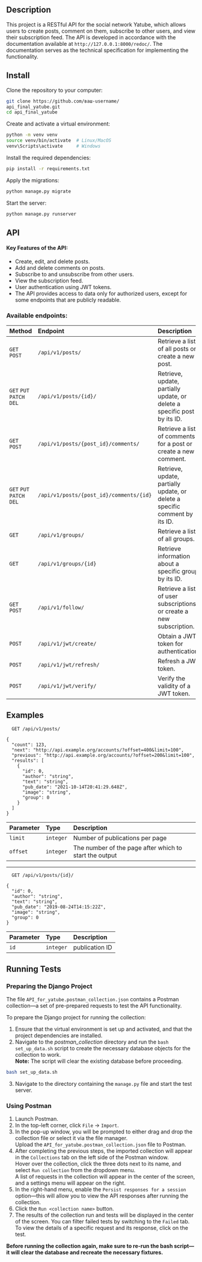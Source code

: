 
## Description

This project is a RESTful API for the social network Yatube, which allows users to create posts, comment on them, subscribe to other users, and view their subscription feed. The API is developed in accordance with the documentation available at `http://127.0.0.1:8000/redoc/`. The documentation serves as the technical specification for implementing the functionality.


## Install

Clone the repository to your computer:

```bash
git clone https://github.com/ваш-username/      
api_final_yatube.git
cd api_final_yatube
```

Create and activate a virtual environment:

```bash
python -m venv venv
source venv/bin/activate  # Linux/MacOS
venv\Scripts\activate     # Windows
```

Install the required dependencies:

```bash
pip install -r requirements.txt
```

Apply the migrations:
```bash
python manage.py migrate
```

Start the server:
```bash
python manage.py runserver
```
## API

#### Key Features of the API:
- Create, edit, and delete posts.
- Add and delete comments on posts.
- Subscribe to and unsubscribe from other users.
- View the subscription feed.
- User authentication using JWT tokens.
- The API provides access to data only for authorized users, except for some endpoints that are publicly readable.

### Available endpoints:

| Method | Endpoint     | Description                       |
| :-------- | :------- | :-------------------------------- |
| `GET` `POST`      | `/api/v1/posts/` | Retrieve a list of all posts or create a new post. |
| `GET` `PUT` `PATCH` `DEL`    | `/api/v1/posts/{id}/` | Retrieve, update, partially update, or delete a specific post by its ID. |
| `GET` `POST`| `/api/v1/posts/{post_id}/comments/` | Retrieve a list of comments for a post or create a new comment. |
| `GET` `PUT` `PATCH` `DEL`| `/api/v1/posts/{post_id}/comments/{id}` | Retrieve, update, partially update, or delete a specific comment by its ID. |
| `GET` | `/api/v1/groups/` | Retrieve a list of all groups. |
| `GET` | `/api/v1/groups/{id}` | Retrieve information about a specific group by its ID. |
| `GET` `POST` | `/api/v1/follow/` | Retrieve a list of user subscriptions or create a new subscription. |
| `POST` | `/api/v1/jwt/create/` | Obtain a JWT token for authentication. |
| `POST` | `/api/v1/jwt/refresh/` | Refresh a JWT token. |
| `POST` | `/api/v1/jwt/verify/` | Verify the validity of a JWT token. |


## Examples

```http
  GET /api/v1/posts/
```

```http
{
  "count": 123,
  "next": "http://api.example.org/accounts/?offset=400&limit=100",
  "previous": "http://api.example.org/accounts/?offset=200&limit=100",
  "results": [
    {
      "id": 0,
      "author": "string",
      "text": "string",
      "pub_date": "2021-10-14T20:41:29.648Z",
      "image": "string",
      "group": 0
    }
  ]
}
```

| Parameter | Type     | Description                |
| :-------- | :------- | :------------------------- |
| `limit` | `integer` | Number of publications per page |
| `offset` | `integer` | The number of the page after which to start the output |

---

```http
  GET /api/v1/posts/{id}/
```

```http
{
  "id": 0,
  "author": "string",
  "text": "string",
  "pub_date": "2019-08-24T14:15:22Z",
  "image": "string",
  "group": 0
}
```

| Parameter | Type     | Description                       |
| :-------- | :------- | :-------------------------------- |
| `id`      | `integer` | publication ID |


## Running Tests

### Preparing the Django Project

The file `API_for_yatube.postman_collection.json` contains a Postman collection—a set of pre-prepared requests to test the API functionality.

To prepare the Django project for running the collection:

1. Ensure that the virtual environment is set up and activated, and that the project dependencies are installed.
2. Navigate to the *postman_collection* directory and run the `bash set_up_data.sh` script to create the necessary database objects for the collection to work.  
   **Note:** The script will clear the existing database before proceeding.

```bash
bash set_up_data.sh
```
3. Navigate to the directory containing the `manage.py` file and start the test server.

### Using Postman

1. Launch Postman.
2. In the top-left corner, click `File` -> `Import`.
3. In the pop-up window, you will be prompted to either drag and drop the collection file or select it via the file manager.  
   Upload the `API_for_yatube.postman_collection.json` file to Postman.
4. After completing the previous steps, the imported collection will appear in the `Collections` tab on the left side of the Postman window.  
   Hover over the collection, click the three dots next to its name, and select `Run collection` from the dropdown menu.  
   A list of requests in the collection will appear in the center of the screen, and a settings menu will appear on the right.
5. In the right-hand menu, enable the `Persist responses for a session` option—this will allow you to view the API responses after running the collection.
6. Click the `Run <collection name>` button.
7. The results of the collection run and tests will be displayed in the center of the screen. You can filter failed tests by switching to the `Failed` tab.  
   To view the details of a specific request and its response, click on the test.

**Before running the collection again, make sure to re-run the bash script—it will clear the database and recreate the necessary fixtures.**
